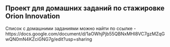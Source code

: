 <h2>Проект для домашних заданий по стажировке Orion Innovation</h2>
Список с домашними заданиями можно найти по ссылке - https://docs.google.com/document/d/1aOWhjPjb55QBNxMHI8VC7gzMZqGwQN0mN4KZciGNG7g/edit?usp=sharing
